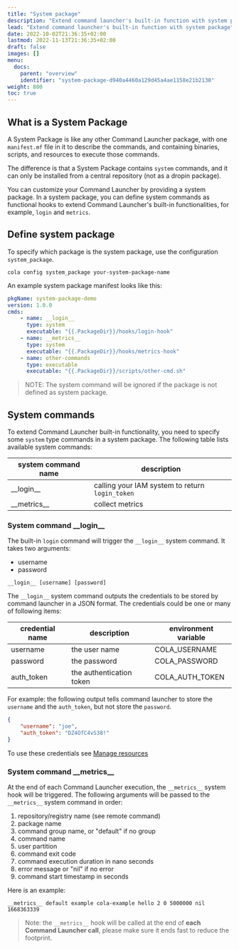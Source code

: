 ```yaml
---
title: "System package"
description: "Extend command launcher's built-in function with system package"
lead: "Extend command launcher's built-in function with system package"
date: 2022-10-02T21:36:35+02:00
lastmod: 2022-11-13T21:36:35+02:00
draft: false
images: []
menu:
  docs:
    parent: "overview"
    identifier: "system-package-d940a4460a129d45a4ae1158e21b2130"
weight: 800
toc: true
---
```


## What is a System Package

A System Package is like any other Command Launcher package, with one `manifest.mf` file in it to describe the commands, and containing binaries, scripts, and resources to execute those commands.

The difference is that a System Package contains `system` commands, and it can only be installed from a central repository (not as a dropin package).

You can customize your Command Launcher by providing a system package. In a system package, you can define system commands as functional hooks to extend Command Launcher's built-in functionalities, for example, `login` and `metrics`.

## Define system package

To specify which package is the system package, use the configuration `system_package`.

```shell
cola config system_package your-system-package-name
```

An example system package manifest looks like this:

```yaml
pkgName: system-package-demo
version: 1.0.0
cmds:
    - name: __login__
      type: system
      executable: "{{.PackageDir}}/hooks/login-hook"
    - name: __metrics__
      type: system
      executable: "{{.PackageDir}}/hooks/metrics-hook"
    - name: other-commands
      type: executable
      executable: "{{.PackageDir}}/scripts/other-cmd.sh"

```

> NOTE: The system command will be ignored if the package is not defined as system package.

## System commands

To extend Command Launcher built-in functionality, you need to specify some `system` type commands in a system package.
 The following table lists available system commands:

| system command name | description                                     |
|---------------------|-------------------------------------------------|
| \_\_login\_\_       | calling your IAM system to return `login_token` |
| \_\_metrics\_\_     | collect metrics                                 |

### System command \_\_login\_\_

The built-in `login` command will trigger the `__login__` system command. It takes two arguments:

- username
- password

```shell
__login__ [username] [password]
```

The `__login__` system command outputs the credentials to be stored by command launcher in a JSON format. The credentials could be one or many of following items:

| credential name | description              | environment variable |
|-----------------|--------------------------|----------------------|
| username        | the user name            | COLA_USERNAME        |
| password        | the password             | COLA_PASSWORD        |
| auth_token      | the authentication token | COLA_AUTH_TOKEN      |

For example: the following output tells command launcher to store the `username` and the `auth_token`, but not store the `password`.

```json
{
    "username": "joe",
    "auth_token": "DZ4OfC4vS38!"
}
```

To use these credentials see [Manage resources](../resources)

### System command \_\_metrics\_\_

At the end of each Command Launcher execution, the `__metrics__` system hook will be triggered. The following arguments will be passed to the `__metrics__` system command in order:

1. repository/registry name (see remote command)
2. package name
3. command group name, or "default" if no group
4. command name
5. user partition
6. command exit code
7. command execution duration in nano seconds
8. error message or "nil" if no error
9. command start timestamp in seconds

Here is an example:

```shell
__metrics__ default example cola-example hello 2 0 5000000 nil 1668363339
```

> Note: the `__metrics__` hook will be called at the end of **each Command Launcher call**, please make sure it ends fast to reduce the footprint.
